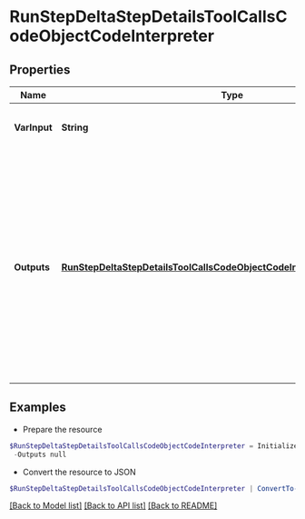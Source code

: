 # RunStepDeltaStepDetailsToolCallsCodeObjectCodeInterpreter
## Properties

Name | Type | Description | Notes
------------ | ------------- | ------------- | -------------
**VarInput** | **String** | The input to the Code Interpreter tool call. | [optional] 
**Outputs** | [**RunStepDeltaStepDetailsToolCallsCodeObjectCodeInterpreterOutputsInner[]**](RunStepDeltaStepDetailsToolCallsCodeObjectCodeInterpreterOutputsInner.md) | The outputs from the Code Interpreter tool call. Code Interpreter can output one or more items, including text (&#x60;logs&#x60;) or images (&#x60;image&#x60;). Each of these are represented by a different object type. | [optional] 

## Examples

- Prepare the resource
```powershell
$RunStepDeltaStepDetailsToolCallsCodeObjectCodeInterpreter = Initialize-PSOpenAPIToolsRunStepDeltaStepDetailsToolCallsCodeObjectCodeInterpreter  -VarInput null `
 -Outputs null
```

- Convert the resource to JSON
```powershell
$RunStepDeltaStepDetailsToolCallsCodeObjectCodeInterpreter | ConvertTo-JSON
```

[[Back to Model list]](../README.md#documentation-for-models) [[Back to API list]](../README.md#documentation-for-api-endpoints) [[Back to README]](../README.md)

